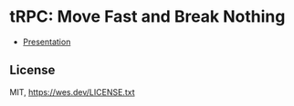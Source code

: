 # tRPC: Move Fast and Break Nothing

- [Presentation](./index.html)

## License

MIT, https://wes.dev/LICENSE.txt
